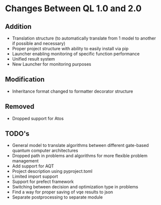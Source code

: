# Changes Between QL 1.0 and 2.0

## Addition

- Translation structure (to automatically translate from 1 model to another if possible and necessary)
- Proper project structure with ability to easily install via pip
- Launcher enabling monitoring of specific function performance
- Unified result system
- New Launcher for monitoring purposes

## Modification

- Inheritance format changed to formatter decorator structure

## Removed

- Dropped support for Atos

## TODO's

- General model to translate algorithms between different gate-based quantum computer architectures
- Dropped path in problems and algorithms for more flexible problem management
- Add support for AQT
- Project description using pyproject.toml
- Limited import support
- Support for prefect framework
- Switching between decision and optimization type in problems
- Find a way for proper saving of vqe results to json
- Separate postprocessing to separate module
